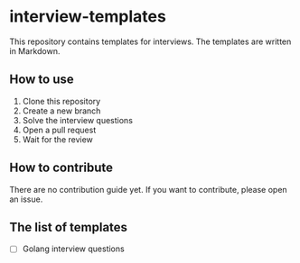 # interview-templates

This repository contains templates for interviews. The templates are written in Markdown.

## How to use

1. Clone this repository
2. Create a new branch
3. Solve the interview questions
4. Open a pull request
5. Wait for the review

## How to contribute

There are no contribution guide yet. If you want to contribute, please open an issue.

## The list of templates

- [ ] Golang interview questions
